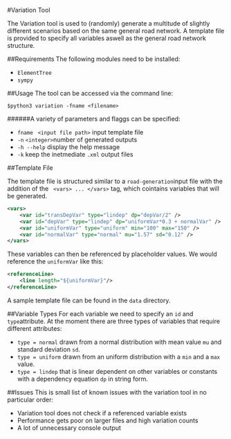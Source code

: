 #Variation Tool

The Variation tool is used to (randomly) generate a multitude of slightly different scenarios based on the same general road network. A template file is provided to specify all variables aswell as the general road network structure. 

##Requirements
The following modules need to be installed:

- `ElementTree`
- `sympy`

##Usage
The tool can be accessed via the command line:

	$python3 variation -fname <filename> 
	

######A variety of parameters and flaggs can be specified:

- `fname ` `<input file path>` input template file
- `-n` `<integer>`number of generated outputs
- `-h --help` display the help message
- `-k` keep the inetmediate `.xml` output files


##Template File

The template file is structured similar to a `road-generation`input file with the addition of the ` <vars> ... </vars>` tag, which cointains variables that will be generated.


```xml
<vars>
	<var id="transDepVar" type="lindep" dp="depVar/2" /> 
	<var id="depVar" type="lindep" dp="uniformVar*0.3 + normalVar" />        
	<var id="uniformVar" type="uniform" min="100" max="150" />        
	<var id="normalVar" type="normal" mu="1.57" sd="0.12" />     
</vars>
```
These variables can then be referenced by placeholder values. We would reference the `uniformVar` like this: 
```xml
<referenceLine>
	<line length="${uniformVar}"/>
</referenceLine>
```


A sample template file can be found in the `data` directory.


##Variable Types
For each variable we need to specify an `id` and `type`attribute.  At the moment there are three types of variables that require different attributes:

- `type = normal`  drawn from a normal distribution  with mean value `mu` and standard deviation `sd`.
- `type = uniform`  drawn from an uniform distribution with a `min` and a `max` value.
- `type = lindep`  that is linear dependent on other variables or constants with  a dependency equation `dp` in string form.



##Issues
This is small list of known issues with the variation tool in no particular order:

- Variation tool does not check if a referenced variable exists
- Performance gets poor on larger files and high variation counts
- A lot of unnecessary console output






	
